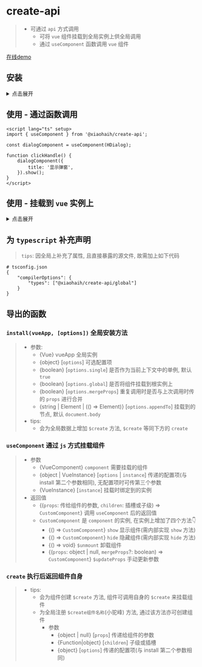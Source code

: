 # create-api

> -   可通过 `api` 方式调用
>     -   可将 `vue` 组件挂载到全局实例上供全局调用
>     -   通过 `useComponent` 函数调用 `vue` 组件

[在线demo](https://xiaohaih.github.io/create/)

## 安装

<details>
<summary>点击展开</summary>

> #### 基于 `npm`
>
> `pnpm`
>
> ```bash
> pnpm i -S @xiaohaih/create-api
> ```
>
> `npm`
>
> ```bash
> npm install @xiaohaih/create-api
> ```
>
> `yarn`
>
> ```bash
> yarn add @xiaohaih/create-api
> ```

> #### 基于 `cdn`
>
> ```html
> <script src="https://unpkg.com/@xiaohaih/create-api/dist/index.umd.cjs"></script>
> ```

</details>

## 使用 - 通过函数调用

```vue
<script lang="ts" setup>
import { useComponent } from '@xiaohaih/create-api';

const dialogComponent = useComponent(HDialog);

function clickHandle() {
    dialogComponent({
        title: '显示弹窗',
    }).show();
}
</script>
```

## 使用 - 挂载到 `vue` 实例上

<details>
<summary>点击展开</summary>

> `main.ts`

```js
import { createApp } from 'vue';
import { install } from '@xiaohaih/create-api';

const app = createApp(App);
app.use(install);
```

> `a.vue`

```js
import { create } from '@xiaohaih/create-api';
import Dialog from './components/dialog.vue';

// 直接挂载弹窗
create(Dialog);
// 或者通过实例挂载弹窗
// getCurrentInstance()?.proxy?.$create(Lump);

// 在 js 中调用, 默认不具备响应式
// 如要支持响应式, props 应为 ref 或 reactive
Dialog.$create({
    title: 'test',
    content: '内容',
}).show();

// 在 vue 组件中可以通过 getCurrentInstance 调用
getCurrentInstance()?.proxy?.$createDialog({
    title: 'test',
    content: '内容',
}).show();
```

> `src/types/create.d.ts`

```js
// 为全局组件补充声明
import type { CreateFn } from '@xiaohaih/create-api';
import type Dialog from '@/components/dialog.vue';

declare module 'vue' {
    interface ComponentCustomProperties {
        $createDialog: CreateFn<typeof Dialog>;
    }
}
```

</details>

## 为 `typescript` 补充声明

> `tips`: 因全局上补充了属性, 且直接暴露的源文件, 故需加上如下代码

```
# tsconfig.json
{
    "compilerOptions": {
        "types": ["@xiaohaih/create-api/global"]
    }
}
```

## 导出的函数

### `install(vueApp, [options])` 全局安装方法

> -   参数:
>     -   {Vue} vueApp 全局实例
>     -   {object} [`options`] 可选配置项
>     -   {boolean} [`options.single`] 是否作为当前上下文中的单例, 默认 `true`
>     -   {boolean} [`options.global`] 是否将组件挂载到根实例上
>     -   {boolean} [`options.mergeProps`] 重复调用时是否与上次调用时传的 `props` 进行合并
>     -   {string | Element | (() => Element)} [`options.appendTo`] 挂载到的节点, 默认 `document.body`
> -   tips:
>     -   会为全局数据上增加 `$create` 方法, `$create` 等同下方的 `create`

### `useComponent` 通过 `js` 方式挂载组件

> -   参数
>     -   {VueComponent} `component` 需要挂载的组件
>     -   {object | VueInstance} [`options` | `instance`] 传递的配置项(与 install 第二个参数相同), 无配置项时可传第三个参数
>     -   {VueInstance} [`instance`] 挂载时绑定到的实例
> -   返回值
>     -   {(`props`: 传给组件的参数, `children`: 插槽或子级) => `CustomComponent`} 调用 `useComponent` 后的返回值
>     -   `CustomComponent` 是 `component` 的实例, 在实例上增加了四个方法👇
>         -   {() => `CustomComponent`} `show` 显示组件(需内部实现 `show` 方法)
>         -   {() => `CustomComponent`} `hide` 隐藏组件(需内部实现 `hide` 方法)
>         -   {() => void} `$unmount` 卸载组件
>         -   {(`props`: object | null, `mergeProps`?: boolean) => `CustomComponent`} `$updateProps` 手动更新参数

### `create` 执行后返回组件自身

> -   tips:
>     -   会为组件创建 `$create` 方法, 组件可调用自身的 `$create` 来挂载组件
>     -   为全局注册 `$create组件名称`(小驼峰) 方法, 通过该方法亦可创建组件
>         -   参数
>             -   {object | null} [`props`] 传递给组件的参数
>             -   {Function|object} [`children`] 子级或插槽
>             -   {object} [`options`] 传递的配置项(与 install 第二个参数相同)
